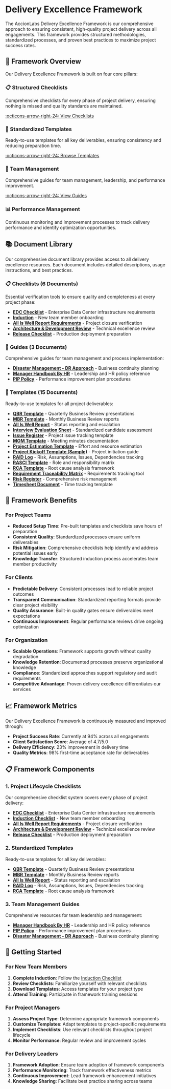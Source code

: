 # Delivery Excellence Framework

The AccionLabs Delivery Excellence Framework is our comprehensive approach to ensuring consistent, high-quality project delivery across all engagements. This framework provides structured methodologies, standardized processes, and proven best practices to maximize project success rates.

## 🎯 Framework Overview

Our Delivery Excellence Framework is built on four core pillars:

<div class="grid" markdown>

<div class="card" markdown>

### 📋 Structured Checklists
Comprehensive checklists for every phase of project delivery, ensuring nothing is missed and quality standards are maintained.

[:octicons-arrow-right-24: View Checklists](checklists/)

</div>

<div class="card" markdown>

### 📄 Standardized Templates
Ready-to-use templates for all key deliverables, ensuring consistency and reducing preparation time.

[:octicons-arrow-right-24: Browse Templates](templates/)

</div>

<div class="card" markdown>

### 👥 Team Management
Comprehensive guides for team management, leadership, and performance improvement.

[:octicons-arrow-right-24: View Guides](guides/)

</div>

<div class="card" markdown>

### 📊 Performance Management
Continuous monitoring and improvement processes to track delivery performance and identify optimization opportunities.

</div>

</div>

## 📚 Document Library

Our comprehensive document library provides access to all delivery excellence resources. Each document includes detailed descriptions, usage instructions, and best practices.

### 📋 Checklists (6 Documents)

Essential verification tools to ensure quality and completeness at every project phase:

- **[EDC Checklist](checklists/edc.md)** - Enterprise Data Center infrastructure requirements
- **[Induction](checklists/induction.md)** - New team member onboarding
- **[All Is Well Report Requirements](checklists/all-is-well-report-requirements.md)** - Project closure verification
- **[Architecture & Development Review](checklists/architecture-development-review.md)** - Technical excellence review
- **[Release Checklist](checklists/release-checklist.md)** - Production deployment preparation

### 📖 Guides (3 Documents)

Comprehensive guides for team management and process implementation:

- **[Disaster Management - DR Approach](guides/disaster-management-dr-approach.md)** - Business continuity planning
- **[Manager Handbook By HR](guides/manager-handbook-by-hr.md)** - Leadership and HR policy reference
- **[PIP Policy](guides/pip-policy.md)** - Performance improvement plan procedures

### 📄 Templates (15 Documents)

Ready-to-use templates for all project deliverables:

- **[QBR Template](templates/qbr.md)** - Quarterly Business Review presentations
- **[MBR Template](templates/mbr.md)** - Monthly Business Review reports
- **[All Is Well Report](templates/all-is-well-report.md)** - Status reporting and escalation
- **[Interview Evaluation Sheet](templates/interview-evaluation-sheet.md)** - Standardized candidate assessment
- **[Issue Register](templates/issue-register.md)** - Project issue tracking template
- **[MOM Template](templates/mom-template.md)** - Meeting minutes documentation
- **[Project Estimation Template](templates/project-estimation-template.md)** - Effort and resource estimation
- **[Project Kickoff Template (Sample)](templates/project-kickoff-template-sample.md)** - Project initiation guide
- **[RAID Log](templates/raid-log.md)** - Risk, Assumptions, Issues, Dependencies tracking
- **[RASCI Template](templates/rasci-template.md)** - Role and responsibility matrix
- **[RCA Template](templates/rca-template.md)** - Root cause analysis framework
- **[Requirement Traceability Matrix](templates/requirement-traceability-matrix.md)** - Requirements tracking tool
- **[Risk Register](templates/risk-register.md)** - Comprehensive risk management
- **[Timesheet Document](templates/timesheet-document.md)** - Time tracking template

## 🚀 Framework Benefits

### For Project Teams
- **Reduced Setup Time**: Pre-built templates and checklists save hours of preparation
- **Consistent Quality**: Standardized processes ensure uniform deliverables
- **Risk Mitigation**: Comprehensive checklists help identify and address potential issues early
- **Knowledge Transfer**: Structured induction process accelerates team member productivity

### For Clients
- **Predictable Delivery**: Consistent processes lead to reliable project outcomes
- **Transparent Communication**: Standardized reporting formats provide clear project visibility
- **Quality Assurance**: Built-in quality gates ensure deliverables meet expectations
- **Continuous Improvement**: Regular performance reviews drive ongoing optimization

### For Organization
- **Scalable Operations**: Framework supports growth without quality degradation
- **Knowledge Retention**: Documented processes preserve organizational knowledge
- **Compliance**: Standardized approaches support regulatory and audit requirements
- **Competitive Advantage**: Proven delivery excellence differentiates our services

## 📈 Framework Metrics

Our Delivery Excellence Framework is continuously measured and improved through:

- **Project Success Rate**: Currently at 94% across all engagements
- **Client Satisfaction Score**: Average of 4.7/5.0
- **Delivery Efficiency**: 23% improvement in delivery time
- **Quality Metrics**: 98% first-time acceptance rate for deliverables

## 📋 Framework Components

### 1. Project Lifecycle Checklists

Our comprehensive checklist system covers every phase of project delivery:

- **[EDC Checklist](checklists/edc.md)** - Enterprise Data Center infrastructure requirements
- **[Induction Checklist](checklists/induction.md)** - New team member onboarding
- **[All Is Well Report Requirements](checklists/all-is-well-report-requirements.md)** - Project closure verification
- **[Architecture & Development Review](checklists/architecture-development-review.md)** - Technical excellence review
- **[Release Checklist](checklists/release-checklist.md)** - Production deployment preparation

### 2. Standardized Templates

Ready-to-use templates for all key deliverables:

- **[QBR Template](templates/qbr.md)** - Quarterly Business Review presentations
- **[MBR Template](templates/mbr.md)** - Monthly Business Review reports
- **[All Is Well Report](templates/all-is-well-report.md)** - Status reporting and escalation
- **[RAID Log](templates/raid-log.md)** - Risk, Assumptions, Issues, Dependencies tracking
- **[RCA Template](templates/rca-template.md)** - Root cause analysis framework

### 3. Team Management Guides

Comprehensive resources for team leadership and management:

- **[Manager Handbook By HR](guides/manager-handbook-by-hr.md)** - Leadership and HR policy reference
- **[PIP Policy](guides/pip-policy.md)** - Performance improvement plan procedures
- **[Disaster Management - DR Approach](guides/disaster-management-dr-approach.md)** - Business continuity planning

## 🎯 Getting Started

### For New Team Members

1. **Complete Induction**: Follow the [Induction Checklist](checklists/induction.md)
2. **Review Checklists**: Familiarize yourself with relevant checklists
3. **Download Templates**: Access templates for your project type
4. **Attend Training**: Participate in framework training sessions

### For Project Managers

1. **Assess Project Type**: Determine appropriate framework components
2. **Customize Templates**: Adapt templates to project-specific requirements
3. **Implement Checklists**: Use relevant checklists throughout project lifecycle
4. **Monitor Performance**: Regular review and improvement cycles

### For Delivery Leaders

1. **Framework Adoption**: Ensure team adoption of framework components
2. **Performance Monitoring**: Track framework effectiveness metrics
3. **Continuous Improvement**: Lead framework enhancement initiatives
4. **Knowledge Sharing**: Facilitate best practice sharing across teams
